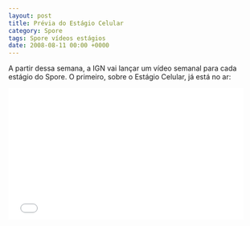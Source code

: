 ```yaml
---
layout: post
title: Prévia do Estágio Celular
category: Spore
tags: Spore vídeos estágios
date: 2008-08-11 00:00 +0000
---
```

A partir dessa semana, a IGN vai lançar um vídeo semanal para cada estágio do Spore. O primeiro, sobre o Estágio Celular, já está no ar:

<iframe src="//widgets.ign.com/video/embed/content.html?url=https://www.ign.com/videos/2008/08/11/spore-pc-games-preview-cell-stage-video-preview" width="468" height="263" scrolling="no" frameborder="0" allowfullscreen></iframe>
